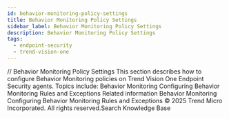 ```yaml
---
id: behavior-monitoring-policy-settings
title: Behavior Monitoring Policy Settings
sidebar_label: Behavior Monitoring Policy Settings
description: Behavior Monitoring Policy Settings
tags:
  - endpoint-security
  - trend-vision-one
---
```


/*<![CDATA[*/ $('#title').html($('meta[name=map-description]').attr('content')); /*]]>*/ Behavior Monitoring Policy Settings This section describes how to configure Behavior Monitoring policies on Trend Vision One Endpoint Security agents. Topics include: Behavior Monitoring Configuring Behavior Monitoring Rules and Exceptions Related information Behavior Monitoring Configuring Behavior Monitoring Rules and Exceptions © 2025 Trend Micro Incorporated. All rights reserved.Search Knowledge Base